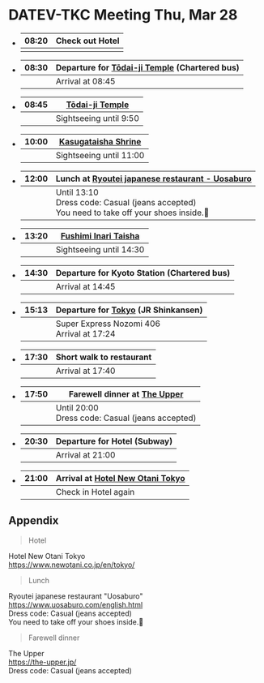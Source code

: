 # DATEV-TKC Meeting Thu, Mar 28

- |08:20|Check out Hotel|
  |--:|--|
  |||

- |08:30|Departure for [Tōdai-ji Temple](https://www.todaiji.or.jp/en/) (Chartered bus)|
  |--:|--|
  ||Arrival at 08:45|

- |08:45|[Tōdai-ji Temple](https://www.todaiji.or.jp/en/)|
  |--:|--|
  ||Sightseeing until 9:50|

- |10:00|[Kasugataisha Shrine](https://www.kasugataisha.or.jp/en/about_en/)|
  |--:|--|
  ||Sightseeing until 11:00|

- |12:00|Lunch at [Ryoutei japanese restaurant - Uosaburo](https://www.uosaburo.com/english.html)|
  |--:|--|
  ||Until 13:10<br>Dress code: Casual (jeans accepted)<br>You need to take off your shoes inside.&#x1f45e;|

- |13:20|[Fushimi Inari Taisha](https://inari.jp/en/)|
  |--:|--|
  ||Sightseeing until 14:30|

- |14:30|Departure for Kyoto Station (Chartered bus)|
  |--:|--|
  ||Arrival at 14:45|

- |15:13|Departure for [Tokyo](https://www.google.com/maps/dir/Kyoto+Station,+Higashishiokoji+Kamadonocho,+Shimogyo+Ward,+Kyoto/Tokyo+Station,+1+Chome+Marunouchi,+Chiyoda+City,+Tokyo+100-0005/@35.1928467,136.4480529,8z/data=!3m1!4b1!4m14!4m13!1m5!1m1!1s0x600108ae918b02ef:0xb61a446e74a21c08!2m2!1d135.7587667!2d34.985849!1m5!1m1!1s0x60188bfbd89f700b:0x277c49ba34ed38!2m2!1d139.7671248!2d35.6812362!3e3?authuser=0&hl=en&entry=ttu) (JR Shinkansen)|
  |--:|--|
  ||Super Express Nozomi 406<br>Arrival at 17:24|

- |17:30|Short walk to restaurant|
  |--:|--|
  ||Arrival at 17:40|

- |17:50|Farewell dinner at [The Upper](https://the-upper.jp/)|
  |--:|--|
  ||Until 20:00<br>Dress code: Casual (jeans accepted)|

- |20:30|Departure for Hotel (Subway)|
  |--:|--|
  ||Arrival at 21:00|

- |21:00|Arrival at [Hotel New Otani Tokyo](https://www.newotani.co.jp/en/tokyo/)|
  |--:|--|
  ||Check in Hotel again|

## Appendix

> Hotel

Hotel New Otani Tokyo  
https://www.newotani.co.jp/en/tokyo/

> Lunch

Ryoutei japanese restaurant "Uosaburo"  
https://www.uosaburo.com/english.html  
Dress code: Casual (jeans accepted)  
You need to take off your shoes inside.&#x1f45e;

> Farewell dinner

The Upper  
https://the-upper.jp/  
Dress code: Casual (jeans accepted)
